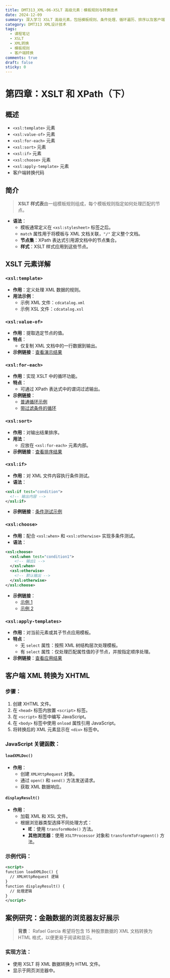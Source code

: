 ```yaml
---
title: DMT313_XML-06-XSLT 高级元素：模板规则与转换技术
date: 2024-12-09
summary: 深入学习 XSLT 高级元素，包括模板规则、条件处理、循环遍历、排序以及客户端 XML 到 XHTML 转换技术。
category: DMT313 XML设计技术
tags:
  - 课程笔记
  - XSLT
  - XML转换
  - 模板规则
  - 客户端转换
comments: true
draft: false
sticky: 0
---
```

# 第四章：XSLT 和 XPath（下）

## 概述
  - `<xsl:template>` 元素
  - `<xsl:value-of>` 元素
  - `<xsl:for-each>` 元素
  - `<xsl:sort>` 元素
  - `<xsl:if>` 元素
  - `<xsl:choose>` 元素
  - `<xsl:apply-template>` 元素
  - 客户端转换代码

## 简介
> **XSLT 样式表**由一组模板规则组成，每个模板规则指定如何处理匹配的节点。

- **语法**：
  - 模板通常定义在 `<xsl:stylesheet>` 标签之后。
  - `match` 属性用于将模板与 XML 文档关联，`"/"` 定义整个文档。
  - **节点集**：XPath 表达式引用源文档中的节点集合。
  - **样式**：XSLT 样式应用到这些节点。

## XSLT 元素详解

### `<xsl:template>`
- **作用**：定义处理 XML 数据的规则。
- **用法示例**：
  - 示例 XML 文件：`cdcatalog.xml`
  - 示例 XSL 文件：`cdcatalog.xsl`

### `<xsl:value-of>`
- **作用**：提取选定节点的值。
- **特点**：
  - 仅复制 XML 文档中的一行数据到输出。
- **示例链接**：[查看演示结果](https://www.w3schools.com/xml/tryxslt.asp?xmlfile=cdcatalog&xsltfile=cdcatalog_ex2)

### `<xsl:for-each>`
- **作用**：实现 XSLT 中的循环功能。
- **特点**：
  - 可通过 XPath 表达式中的谓词过滤输出。
- **示例链接**：
  - [普通循环示例](https://www.w3schools.com/xml/tryxslt.asp?xmlfile=cdcatalog&xsltfile=cdcatalog_ex3)
  - [带过滤条件的循环](https://www.w3schools.com/xml/tryxslt.asp?xmlfile=cdcatalog&xsltfile=cdcatalog_filter)

### `<xsl:sort>`
- **作用**：对输出结果排序。
- **用法**：
  - 应放在 `<xsl:for-each>` 元素内部。
- **示例链接**：[查看排序结果](https://www.w3schools.com/xml/tryxslt.asp?xmlfile=cdcatalog&xsltfile=cdcatalog_sort)

### `<xsl:if>`
- **作用**：对 XML 文件内容执行条件测试。
- **语法**：
```xml
<xsl:if test="condition">
  <!-- 输出内容 -->
</xsl:if>
```
- **示例链接**：[条件测试示例](https://www.w3schools.com/xml/tryxslt.asp?xmlfile=cdcatalog&xsltfile=cdcatalog_if)

### `<xsl:choose>`
- **作用**：配合 `<xsl:when>` 和 `<xsl:otherwise>` 实现多条件测试。
- **语法**：
```xml
<xsl:choose>
  <xsl:when test="condition1">
    <!-- 输出1 -->
  </xsl:when>
  <xsl:otherwise>
    <!-- 默认输出 -->
  </xsl:otherwise>
</xsl:choose>
```
- **示例链接**：
  - [示例 1](https://www.w3schools.com/xml/tryxslt.asp?xmlfile=cdcatalog&xsltfile=cdcatalog_choose)
  - [示例 2](https://www.w3schools.com/xml/tryxslt.asp?xmlfile=cdcatalog&xsltfile=cdcatalog_choose2)

### `<xsl:apply-templates>`
- **作用**：对当前元素或其子节点应用模板。
- **特点**：
  - 无 `select` 属性：按照 XML 树结构层次处理模板。
  - 有 `select` 属性：仅处理匹配属性值的子节点，并按指定顺序处理。
- **示例链接**：[查看应用结果](https://www.w3schools.com/xml/tryxslt.asp?xmlfile=cdcatalog&xsltfile=cdcatalog_apply)

## 客户端 XML 转换为 XHTML

### 步骤：
1. 创建 XHTML 文件。
2. 在 `<head>` 标签内放置 `<script>` 标签。
3. 在 `<script>` 标签中编写 JavaScript。
4. 在 `<body>` 标签中使用 `onload` 属性引用 JavaScript。
5. 将转换后的 XML 元素显示在 `<div>` 标签中。

### JavaScript 关键函数：
#### `loadXMLDoc()`
- **作用**：
  - 创建 `XMLHttpRequest` 对象。
  - 通过 `open()` 和 `send()` 方法发送请求。
  - 获取 XML 数据响应。

#### `displayResult()`
- **作用**：
  - 加载 XML 和 XSL 文件。
  - 根据浏览器类型选择不同处理方式：
    - **IE**：使用 `transformNode()` 方法。
    - **其他浏览器**：使用 `XSLTProcessor` 对象和 `transformToFragment()` 方法。

### 示例代码：
```xml
<script>
function loadXMLDoc() {
  // XMLHttpRequest 逻辑
}
function displayResult() {
  // 处理逻辑
}
</script>
```

## 案例研究：金融数据的浏览器友好展示
> **背景**：
> Rafael Garcia 希望将包含 15 种股票数据的 XML 文档转换为 HTML 格式，以便更易于阅读和显示。

### 实现方法：
- 使用 XSLT 将 XML 数据转换为 HTML 文件。
- 显示于网页浏览器中。